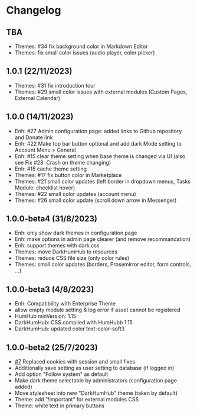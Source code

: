 Changelog
=========
## TBA
- Themes: #34 fix background color in Markdown Editor
- Themes: fix small color issues (audio player, color picker)

## 1.0.1 (22/11/2023)
- Themes: #31 fix introduction tour
- Themes: #29 small color issues with external modules (Custom Pages, External Calendar)

## 1.0.0 (14/11/2023)
- Enh: #27 Admin configuration page: added links to Github repository and Donate link
- Enh: #22 Make top bar button optional and add dark Mode setting to Account Menu > General
- Enh: #15 clear theme setting when base theme is changed via UI (also see Fix #23: Crash on theme changing)
- Enh: #15 cache theme setting
- Themes: #17 fix button color in Marketplace
- Themes: #21 small color updates (left border in dropdown menus, Tasks Module: checklist hover)
- Themes: #22 small color updates (account menu)
- Themes: #26 small color update (scroll down arrow in Messenger)

## 1.0.0-beta4 (31/8/2023)
- Enh: only show dark themes in configuration page
- Enh: make options in admin page clearer (and remove recommandation)
- Enh: support themes with dark.css
- Themes: move DarkHumHub to resources
- Themes: reduce CSS file size (only color rules)
- Themes: small color updates (borders, Prosemirror editor, form controls, ...)

## 1.0.0-beta3 (4/8/2023)
- Enh: Compatibility with Enterprise Theme
- allow empty module setting & log error if asset cannot be registered
- HumHub minVersion: 1.15
- DarkHumHub: CSS compiled with HumHubb 1.15
- DarkHumHub: updated color text-color-soft3

## 1.0.0-beta2 (25/7/2023)
- [#7](https://github.com/felixhahnweilheim/humhub-dark-mode/pull/7) Replaced cookies with session and small fixes
- Additionally save setting as user setting to database (if logged in)
- Add option "Follow system" as default
- Make dark theme selectable by administrators (configuration page added)
- Move stylesheet into new "DarkHumHub" theme (taken by default)
- Theme: add "!important" for external modules CSS
- Theme: white text in primary buttons
